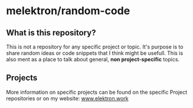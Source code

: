 # melektron/random-code

## What is this repository?

This is not a repository for any specific project or topic.
It's purpose is to share random ideas or code snippets that I think might be usefull.
This is also ment as a place to talk about general, **non project-specific** topics.


## Projects

More information on specific projects can be found on the specific Project repositories or on my website: www.elektron.work
